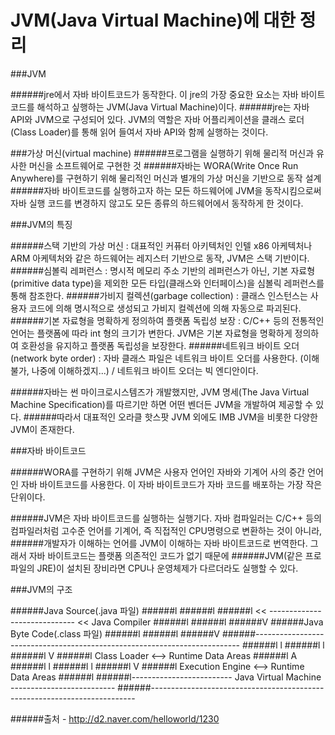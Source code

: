 # JVM(Java Virtual Machine)에 대한 정리


###JVM

######jre에서 자바 바이트코드가 동작한다. 이 jre의 가장 중요한 요소는 자바 바이트코드를 해석하고 싶행하는 JVM(Java Virtual Machine)이다.
######jre는 자바 API와 JVM으로 구성되어 있다. JVM의 역할은 자바 어플리케이션을 클래스 로더(Class Loader)를 통해 읽어 들여서 자바 API와 함께 실행하는 것이다.

###가상 머신(virtual machine) 
######프로그램을 실행하기 위해 물리적 머신과 유사한 머신을 소프트웨어로 구현한 것
######자바는 WORA(Write Once Run Anywhere)를 구현하기 위해 물리적인 머신과 별개의 가상 머신을 기반으로 동작 설계
######자바 바이트코드를 실행하고자 하는 모든 하드웨어에 JVM을 동작시킴으로써 자바 실행 코드를 변경하지 않고도 모든 종류의 하드웨어에서 동작하게 한 것이다.

###JVM의 특징

######스택 기반의 가상 머신 : 대표적인 커퓨터 아키텍처인 인텔 x86 아케텍처나 ARM 아케텍처와 같은 하드웨어는 레지스터 기반으로 동작, JVM은 스택 기반이다.
######심볼릭 레퍼런스 : 명시적 메모리 주소 기반의 레퍼런스가 아닌, 기본 자료형(primitive data type)을 제외한 모든 타입(클래스와 인터페이스)을 심볼릭 레퍼런스를 통해 참조한다.
######가비지 컬렉션(garbage collection) : 클래스 인스턴스는 사용자 코드에 의해 명시적으로 생성되고 가비지 컬렉션에 의해 자동으로 파괴된다.
######기본 자료형을 명확하게 정의하여 플랫폼 독립성 보장 : C/C++ 등의 전통적인 언어는 플랫폼에 따라 int 형의 크기가 변한다. JVM은 기본 자료형을 명확하게 정의하여 호환성을 유지하고 플랫폼 독립성을 보장한다.
######네트워크 바이트 오더(network byte order) : 자바 클래스 파일은 네트워크 바이트 오더를 사용한다. (이해 불가, 나중에 이해하겠지...) / 네트워크 바이트 오더는 빅 엔디안이다.

######자바는 썬 마이크로시스템즈가 개발했지만, JVM 명세(The Java Virtual Machine Specification)를 따르기만 하면 어떤 벤더든 JVM을 개발하여 제공할 수 있다. 
######따라서 대표적인 오라클 핫스팟 JVM 외에도 IMB JVM을 비롯한 다양한 JVM이 존재한다.


###자바 바이트코드

######WORA를 구현하기 위해 JVM은 사용자 언어인 자바와 기계어 사의 중간 언어인 자바 바이트코드를 사용한다. 이 자바 바이트코드가 자바 코드를 배포하는 가장 작은 단위이다.


######JVM은 자바 바이트코드를 실행하는 실행기다. 자바 컴파일러는 C/C++ 등의 컴파일러처럼 고수준 언어를 기계어, 즉 직접적인 CPU명령으로 변환하는 것이 아니라,
######개발자가 이해하는 언어를 JVM이 이해하는 자바 바이트코드로 번역한다. 그래서 자바 바이트코드는 플랫폼 의존적인 코드가 없기 때문에 ######JVM(같은 프로파일의 JRE)이 설치된 장비라면 CPU나 운영체제가 다르더라도 실행할 수 있다.

###JVM의 구조


######Java Source(.java 파일)
######l
######l
######l << ----------------------------- << Java Compiler
######l
######l
######V
######Java Byte Code(.class 파일)
######l
######l
######V
######--------------------------------------------------------------------------
######l    l
######l    l
######l    V
######l    Class Loader <--> Runtime Data Areas
######l    A
######l    l
######l    l
######l    V
######l    Execution Engine <--> Runtime Data Areas
######l
######l------------------------- Java Virtual Machine --------------------------
######--------------------------------------------------------------------------


######출처 - http://d2.naver.com/helloworld/1230




